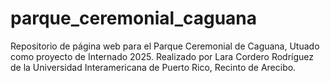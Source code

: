 # parque_ceremonial_caguana
Repositorio de página web para el Parque Ceremonial de Caguana, Utuado como proyecto de Internado 2025. Realizado por Lara Cordero Rodríguez de la Universidad Interamericana de Puerto Rico, Recinto de Arecibo.
